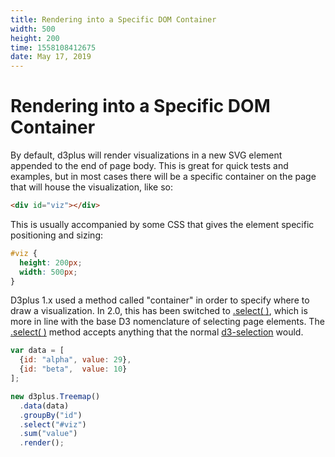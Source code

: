 ```yaml
---
title: Rendering into a Specific DOM Container
width: 500
height: 200
time: 1558108412675
date: May 17, 2019
---
```


[width]: 500
[height]: 200

# Rendering into a Specific DOM Container

By default, d3plus will render visualizations in a new SVG element appended to the end of page body. This is great for quick tests and examples, but in most cases there will be a specific container on the page that will house the visualization, like so:

```html
<div id="viz"></div>
```

This is usually accompanied by some CSS that gives the element specific positioning and sizing:

```css
#viz {
  height: 200px;
  width: 500px;
}
```

D3plus 1.x used a method called "container" in order to specify where to draw a visualization. In 2.0, this has been switched to [.select( )](http://d3plus.org/docs/#Viz.select), which is more in line with the base D3 nomenclature of selecting page elements. The [.select( )](http://d3plus.org/docs/#Viz.select) method accepts anything that the normal [d3-selection](https://github.com/d3/d3-selection#selecting-elements) would.

```js
var data = [
  {id: "alpha", value: 29},
  {id: "beta",  value: 10}
];

new d3plus.Treemap()
  .data(data)
  .groupBy("id")
  .select("#viz")
  .sum("value")
  .render();
```
